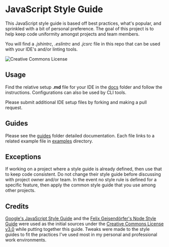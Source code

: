 # JavaScript Style Guide

This JavaScript style guide is based off best practices, what's popular, and
sprinkled with a bit of personal preference. The goal of this project is to
help keep code uniformity amongst projects and team members.

You will find  a *.jshintrc*, *.eslintrc* and *.jcsrc* file in this repo that
can be used with your IDE's and/or linting tools.

![Creative Commons License](http://i.creativecommons.org/l/by-sa/3.0/88x31.png)

## Usage

Find the relative setup **.md** file for your IDE in the [docs](docs/) folder
and follow the instructions. Configurations can also be used by CLI tools.

Please submit additional IDE setup files by forking and making a pull request.

## Guides

Please see the [guides](guides/) folder detailed documentation. Each file links
to a related example file in [examples](examples/) directory.

## Exceptions

If working on a project where a style guide is already defined, then use that
to keep code consistent. Do not change their style guide before discussing with
project owner and/or team. In the event no style rule is defined for a specific
feature, then apply the common style guide that you use among other projects.

## Credits

[Google's JavaScript Style Guide] and the [Felix Geisendörfer's Node Style Guide]
were used as the initial sources under the [Creative Commons License v3.0] while
putting together this guide. Tweaks were made to the style guides to fit the
practices I've used most in my personal and professional work environments.

[Felix Geisendörfer's Node Style Guide]: https://github.com/felixge/node-style-guide
[Google's JavaScript Style Guide]: http://google-styleguide.googlecode.com/svn/trunk/javascriptguide.xml
[Creative Commons License v3.0]: http://creativecommons.org/licenses/by/3.0/